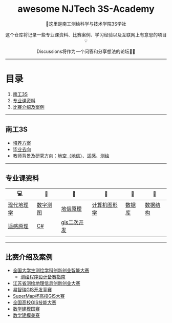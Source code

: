 <div align="center">
  <h1>awesome NJTech 3S-Academy</h1>
	<p>👋这里是南工测绘科学与技术学院3S学社</p>
	<p>这个仓库将记录一些专业课资料、比赛案例、学习经验以及互联网上有意思的项目💡</p>
	<p>Discussions将作为一个问答和分享想法的论坛🤯🥳</p>
</div>

---

# 目录
1. [南工3S](#南工3S)
2. [专业课资料](#专业课资料)
3. [比赛介绍及案例](#比赛介绍及案例)

---

## 南工3S
- [培养方案](https://cge.njtech.edu.cn/info/1022/4173.htm)
- [毕业去向]()
- 教师背景及研究方向：[地空（地信）](https://cge.njtech.edu.cn/info/1021/2851.htm)、[遥感](https://cge.njtech.edu.cn/info/1021/2852.htm)、[测绘](https://cge.njtech.edu.cn/info/1021/2850.htm)

---

## 专业课资料
| 💻️  | 📖 | 📝   | 📂  | 🎉|💯  |
|--------|------|----------|--------|------|----------|
| [现代地理学]()   | [数字测图]()   | [地信原理]()    |[计算机图形学]()   | [数据库]()   | [数据结构]()    |
| [遥感原理]()   | [C#]()   | [gis二次开发]()    |[]()   | []()   | []()    |
| []()   | []()   | []()    |[]()   | []()   | []()    |


---

## 比赛介绍及案例
- [全国大学生测绘学科创新创业智能大赛](https://smt.whu.edu.cn/)
	- [测绘程序设计备赛指南]()
- [江苏省测绘地理信息创新创业大赛](http://119.45.12.130:6868/#/)
- [易智瑞GIS开发竞赛](https://contest.geoscene.cn/)
- [SuperMap杯高校GIS大赛](http://user.giscontest.com/)
- [全国高校GIS技能大赛](http://contest.gisera.com/)
- [数学建模国赛](https://www.mcm.edu.cn/)
- [数学建模美赛](https://www.contest.comap.com/)

